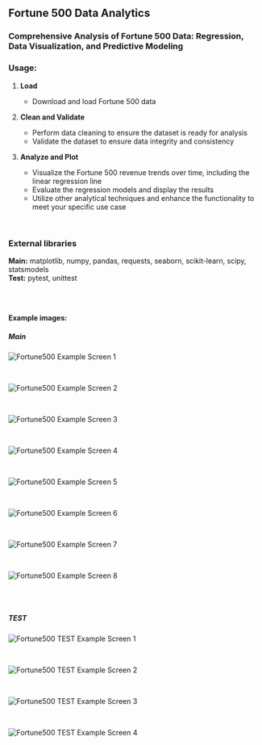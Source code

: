 ## Fortune 500 Data Analytics

### Comprehensive Analysis of Fortune 500 Data: Regression, Data Visualization, and Predictive Modeling

### Usage:

1. **Load**
   - Download and load Fortune 500 data
  
2. **Clean and Validate**
   - Perform data cleaning to ensure the dataset is ready for analysis
   - Validate the dataset to ensure data integrity and consistency
  
3. **Analyze and Plot**
   - Visualize the Fortune 500 revenue trends over time, including the linear regression line
   - Evaluate the regression models and display the results
   - Utilize other analytical techniques and enhance the functionality to meet your specific use case
  
<br>

### External libraries 
**Main:** matplotlib, numpy, pandas, requests, seaborn, scikit-learn, scipy, statsmodels
<br>
**Test:** pytest, unittest

<br>
<br>

**Example images:**
##### Main
![Fortune500 Example Screen 1](/assets/img/f500-main-screen-2.png)

<br>

![Fortune500 Example Screen 2](/assets/img/f500-main-screen-4.png)

<br>


![Fortune500 Example Screen 3](/assets/img/f500-main-screen-5.png)

<br>

![Fortune500 Example Screen 4](/assets/img/f500-main-screen-6.png)

<br>

![Fortune500 Example Screen 5](/assets/img/f500-main-screen-7.png)

<br>


![Fortune500 Example Screen 6](/assets/img/f500-main-screen-9.png)

<br>

![Fortune500 Example Screen 7](/assets/img/f500-main-screen-10.png)

<br>

![Fortune500 Example Screen 8](/assets/img/f500-main-screen-11.png)

<br>
<br>

##### TEST
![Fortune500 TEST Example Screen 1](/assets/img/f500-test-screen-1.png)

<br>

![Fortune500 TEST Example Screen 2](/assets/img/f500-test-screen-2.png)

<br>

![Fortune500 TEST Example Screen 3](/assets/img/f500-test-screen-3.png)

<br>

![Fortune500 TEST Example Screen 4](/assets/img/f500-test-screen-4.png)

